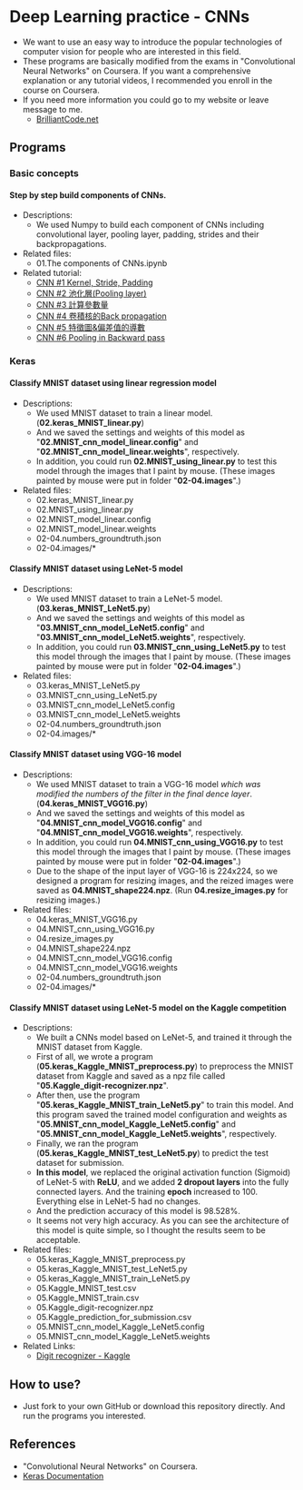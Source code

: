 # Deep Learning practice - CNNs
 - We want to use an easy way to introduce the popular technologies of computer vision for people who are interested in this field.
 - These programs are basically modified from the exams in "Convolutional Neural Networks" on Coursera. If you want a comprehensive explanation or any tutorial videos, I recommended you enroll in the course on Coursera.
 - If you need more information you could go to my website or leave message to me.
     - [BrilliantCode.net](https://www.brilliantcode.net/)

## Programs
### Basic concepts
#### Step by step build components of CNNs.
  - Descriptions:
    - We used Numpy to build each component of CNNs including convolutional layer, pooling layer, padding, strides and their backpropagations.
  - Related files:
    - 01.The components of CNNs.ipynb
  - Related tutorial:
      - [CNN #1 Kernel, Stride, Padding](https://www.brilliantcode.net/1584/convolutional-neural-networks-1-convolution-layer-stride-padding-kernel/)
      - [CNN #2 池化層(Pooling layer)](https://www.brilliantcode.net/1586/convolutional-neural-networks-2-pooling-layer/)
      - [CNN #3 計算參數量](https://www.brilliantcode.net/1646/convolutional-neural-networks-3-calculate-number-of-parameters/)
      - [CNN #4 卷積核的Back propagation](https://www.brilliantcode.net/1670/convolutional-neural-networks-4-backpropagation-in-kernels-of-cnns/)
      - [CNN #5 特徵圖&偏差值的導數](https://www.brilliantcode.net/1748/convolutional-neural-networks-5-backpropagation-in-feature-maps-biases-of-cnns/)
      - [CNN #6 Pooling in Backward pass](https://www.brilliantcode.net/1781/convolutional-neural-networks-6-backpropagation-in-pooling-layers-of-cnns/)

### Keras
#### Classify MNIST dataset using linear regression model
   - Descriptions:
     - We used MNIST dataset to train a linear model. (**02.keras_MNIST_linear.py**)
     - And we saved the settings and weights of this model as "**02.MNIST_cnn_model_linear.config**" and "**02.MNIST_cnn_model_linear.weights**", respectively.
     - In addition, you could run **02.MNIST_using_linear.py** to test this model through the images that I paint by mouse. (These images painted by mouse were put in folder "**02-04.images**".)
   - Related files:
     - 02.keras_MNIST_linear.py
     - 02.MNIST_using_linear.py
     - 02.MNIST_model_linear.config
     - 02.MNIST_model_linear.weights
     - 02-04.numbers_groundtruth.json
     - 02-04.images/*

#### Classify MNIST dataset using LeNet-5 model
  - Descriptions:
    - We used MNIST dataset to train a LeNet-5 model. (**03.keras_MNIST_LeNet5.py**)
    - And we saved the settings and weights of this model as "**03.MNIST_cnn_model_LeNet5.config**" and "**03.MNIST_cnn_model_LeNet5.weights**", respectively.
    - In addition, you could run **03.MNIST_cnn_using_LeNet5.py** to test this model through the images that I paint by mouse. (These images painted by mouse were put in folder "**02-04.images**".)
  - Related files:
    - 03.keras_MNIST_LeNet5.py
    - 03.MNIST_cnn_using_LeNet5.py
    - 03.MNIST_cnn_model_LeNet5.config
    - 03.MNIST_cnn_model_LeNet5.weights
    - 02-04.numbers_groundtruth.json
    - 02-04.images/*

#### Classify MNIST dataset using VGG-16 model
  - Descriptions:
    - We used MNIST dataset to train a VGG-16 model *which was modified the numbers of the filter in the final dence layer*. (**04.keras_MNIST_VGG16.py**)
    - And we saved the settings and weights of this model as "**04.MNIST_cnn_model_VGG16.config**" and "**04.MNIST_cnn_model_VGG16.weights**", respectively.
    - In addition, you could run **04.MNIST_cnn_using_VGG16.py** to test this model through the images that I paint by mouse. (These images painted by mouse were put in folder "**02-04.images**".)
    - Due to the shape of the input layer of VGG-16 is 224x224, so we designed a program for resizing images, and the reized images were saved as **04.MNIST_shape224.npz**. (Run **04.resize_images.py** for resizing images.)
  - Related files:
    - 04.keras_MNIST_VGG16.py
    - 04.MNIST_cnn_using_VGG16.py
    - 04.resize_images.py
    - 04.MNIST_shape224.npz
    - 04.MNIST_cnn_model_VGG16.config
    - 04.MNIST_cnn_model_VGG16.weights
    - 02-04.numbers_groundtruth.json
    - 02-04.images/*

#### Classify MNIST dataset using LeNet-5 model on the Kaggle competition
  - Descriptions:
    - We built a CNNs model based on LeNet-5, and trained it through the MNIST dataset from Kaggle.
    - First of all, we wrote a program (**05.keras_Kaggle_MNIST_preprocess.py**) to preprocess the MNIST dataset from Kaggle and saved as a npz file called "**05.Kaggle_digit-recognizer.npz**".
    - After then, use the program "**05.keras_Kaggle_MNIST_train_LeNet5.py**" to train this model. And this program saved the trained model configuration and weights as "**05.MNIST_cnn_model_Kaggle_LeNet5.config**" and "**05.MNIST_cnn_model_Kaggle_LeNet5.weights**", respectively.
    - Finally, we ran the program (**05.keras_Kaggle_MNIST_test_LeNet5.py**) to predict the test dataset for submission.
    - **In this model**, we replaced the original activation function (Sigmoid) of LeNet-5 with **ReLU**, and we added **2 dropout layers** into the fully connected layers. And the training **epoch** increased to 100. Everything else in LeNet-5 had no changes.
    - And the prediction accuracy of this model is 98.528%.
    - It seems not very high accuracy. As you can see the architecture of this model is quite simple, so I thought the results seem to be acceptable.
  - Related files:
    - 05.keras_Kaggle_MNIST_preprocess.py
    - 05.keras_Kaggle_MNIST_test_LeNet5.py
    - 05.keras_Kaggle_MNIST_train_LeNet5.py
    - 05.Kaggle_MNIST_test.csv
    - 05.Kaggle_MNIST_train.csv
    - 05.Kaggle_digit-recognizer.npz
    - 05.Kaggle_prediction_for_submission.csv
    - 05.MNIST_cnn_model_Kaggle_LeNet5.config
    - 05.MNIST_cnn_model_Kaggle_LeNet5.weights
  - Related Links:
    - [Digit recognizer - Kaggle](https://www.kaggle.com/c/digit-recognizer)

## How to use?
 - Just fork to your own GitHub or download this repository directly. And run the programs you interested.

## References
 - "Convolutional Neural Networks" on Coursera.
 - [Keras Documentation](https://keras.io/)

